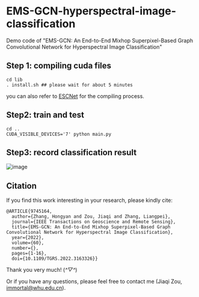 # EMS-GCN-hyperspectral-image-classification
Demo code of "EMS-GCN: An End-to-End Mixhop Superpixel-Based Graph Convolutional Network for Hyperspectral Image Classification"

## Step 1: compiling cuda files
```
cd lib
. install.sh ## please wait for about 5 minutes
```
you can also refer to [ESCNet](https://github.com/Bobholamovic/ESCNet) for the compiling process.

## Step2: train and test
```
cd ..
CUDA_VISIBLE_DEVICES='7' python main.py
```

## Step3: record classification result
![image](https://github.com/immortal13/EMS-GCN-hyperspectral-image-classification/assets/44193495/da4a1091-3180-4fc3-b4dc-7926b2835819)

## Citation
If you find this work interesting in your research, please kindly cite:
```
@ARTICLE{9745164,  
  author={Zhang, Hongyan and Zou, Jiaqi and Zhang, Liangpei},  
  journal={IEEE Transactions on Geoscience and Remote Sensing},   
  title={EMS-GCN: An End-to-End Mixhop Superpixel-Based Graph Convolutional Network for Hyperspectral Image Classification},   
  year={2022},  
  volume={60},  
  number={},  
  pages={1-16},  
  doi={10.1109/TGRS.2022.3163326}}
```
Thank you very much! (*^▽^*)

Or if you have any questions, please feel free to contact me (Jiaqi Zou, immortal@whu.edu.cn).

